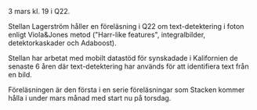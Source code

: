 <!--
.. title: Föreläsning inom text-detektering i foton
.. slug: text-detektering
.. date: 2011-03-03 12:00:00 CEST
.. description:
.. category: 2011
.. author: Stacken
-->

3 mars kl. 19 i Q22.

Stellan Lagerström håller en föreläsning i Q22 om text-detektering i foton enligt Viola&Jones metod ("Harr-like features", integralbilder, detektorkaskader och Adaboost).

Stellan har arbetat med mobilt datastöd för synskadade i Kalifornien de senaste 6 åren där text-detektering har används för att identifiera text från en bild.

Föreläsningen är den första i en serie föreläsningar som Stacken kommer hålla i under mars månad med start nu på torsdag.

<!-- TEASER_END -->

